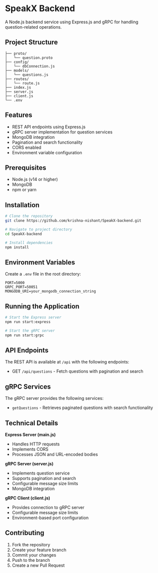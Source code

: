 # SpeakX Backend

A Node.js backend service using Express.js and gRPC for handling question-related operations.

## Project Structure

```
├── proto/
│   └── question.proto
├── config/
│   └── dbConnection.js
├── models/
│   └── questions.js
├── routes/
│   └── route.js
├── index.js
├── server.js
├── client.js
└── .env
```

## Features

- REST API endpoints using Express.js
- gRPC server implementation for question services
- MongoDB integration
- Pagination and search functionality
- CORS enabled
- Environment variable configuration

## Prerequisites

- Node.js (v14 or higher)
- MongoDB
- npm or yarn

## Installation

```bash
# Clone the repository
git clone https://github.com/krishna-nishant/SpeakX-backend.git

# Navigate to project directory
cd SpeakX-backend

# Install dependencies
npm install
```

## Environment Variables

Create a `.env` file in the root directory:

```plaintext
PORT=5000
GRPC_PORT=50051
MONGODB_URI=your_mongodb_connection_string
```

## Running the Application

```bash
# Start the Express server
npm run start:express

# Start the gRPC server
npm run start:grpc
```

## API Endpoints

The REST API is available at `/api` with the following endpoints:
- GET `/api/questions` - Fetch questions with pagination and search

## gRPC Services

The gRPC server provides the following services:
- `getQuestions` - Retrieves paginated questions with search functionality

## Technical Details

**Express Server (main.js)**
- Handles HTTP requests
- Implements CORS
- Processes JSON and URL-encoded bodies

**gRPC Server (server.js)**
- Implements question service
- Supports pagination and search
- Configurable message size limits
- MongoDB integration

**gRPC Client (client.js)**
- Provides connection to gRPC server
- Configurable message size limits
- Environment-based port configuration

## Contributing

1. Fork the repository
2. Create your feature branch
3. Commit your changes
4. Push to the branch
5. Create a new Pull Request

